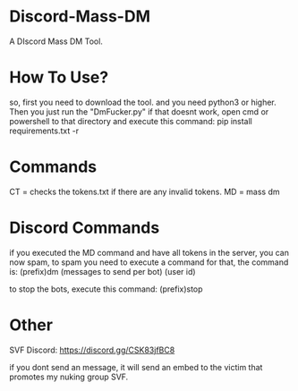 # Discord-Mass-DM
A DIscord Mass DM Tool.

# How To Use?
so, first you need to download the tool.
and you need python3 or higher.
Then you just run the "DmFucker.py"
if that doesnt work, open cmd or powershell to that directory and execute this command: pip install requirements.txt -r

# Commands

CT = checks the tokens.txt if there are any invalid tokens.
MD = mass dm

# Discord Commands

if you executed the MD command and have all tokens in the server, you can now spam, to spam you need to execute a command for that, the command is:
(prefix)dm (messages to send per bot) (user id)


to stop the bots, execute this command: (prefix)stop


# Other

SVF Discord: https://discord.gg/CSK83jfBC8

if you dont send an message, it will send an embed to the victim that promotes my nuking group SVF.
